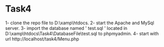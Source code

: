 # Task4
 
1- clone the repo file to ‪D:\xamp\htdocs.
2- start the Apache and MySql server.
3- import the database named ' test.sql ' located in D:\xamp\htdocs\Task4\DatabaseFile\test.sql
to phpmyadmin.
4- start with url http://localhost/task4/Menu.php

